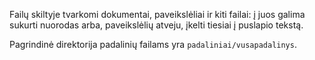 Failų skiltyje tvarkomi dokumentai, paveikslėliai ir kiti failai: į juos galima sukurti nuorodas arba, paveikslėlių atveju, įkelti tiesiai į puslapio tekstą.

Pagrindinė direktorija padalinių failams yra `padaliniai/vusapadalinys`.
